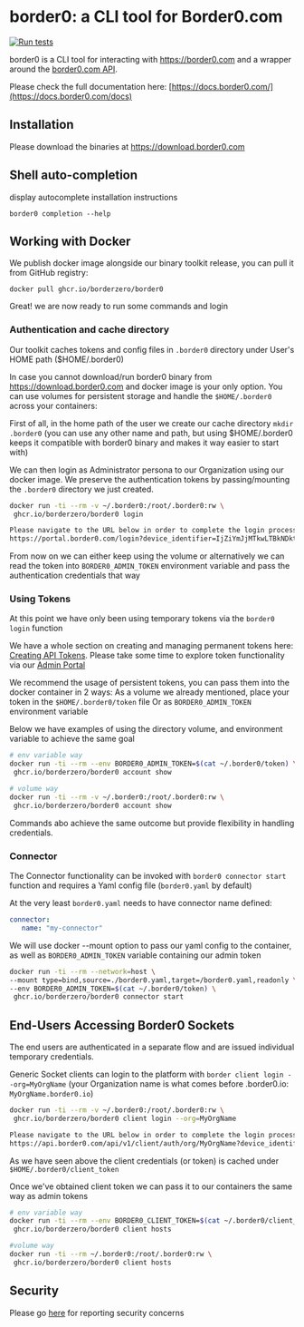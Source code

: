 border0: a CLI tool for Border0.com
===================================================

[![Run tests](https://github.com/borderzero/border0-cli/actions/workflows/run_tests.yml/badge.svg)](https://github.com/borderzero/border0-cli/actions/workflows/run_tests.yml)

border0 is a CLI tool for interacting with https://border0.com and a wrapper around the [border0.com API](https://api.border0.com/).

Please check the full documentation here: [https://docs.border0.com/](https://docs.border0.com/docs)

Installation
--------------------
Please download the binaries at https://download.border0.com


Shell auto-completion
--------------------
display autocomplete installation instructions
```shell
border0 completion --help
```
Working with Docker
--------------------
We publish docker image alongside our binary toolkit release, you can pull it from GitHub registry:
```shell
docker pull ghcr.io/borderzero/border0
```
Great! we are now ready to run some commands and login

### Authentication and cache directory
Our toolkit caches tokens and config files in `.border0` directory under User's HOME path ($HOME/.border0)

In case you cannot download/run border0 binary from https://download.border0.com and docker image is your only option. You can use volumes for persistent storage and handle the `$HOME/.border0` across your containers:

First of all, in the home path of the user we create our cache directory ``mkdir .border0`` (you can use any other name and path, but using $HOME/.border0 keeps it compatible with border0 binary and makes it way easier to start with)

We can then login as Administrator persona to our Organization using our docker image. We preserve the authentication tokens by passing/mounting the `.border0` directory we just created.
```bash
docker run -ti --rm -v ~/.border0:/root/.border0:rw \
 ghcr.io/borderzero/border0 login

Please navigate to the URL below in order to complete the login process:
https://portal.border0.com/login?device_identifier=IjZiYmJjMTkwLTBkNDktNGNmYi05NzMyLWZhY2FjMDM5NDVjYiI.ZxIdzE.61HPzXmOuH7ezyLQlG3RuFAMQS0

```
From now on we can either keep using the volume or alternatively we can read the token into `BORDER0_ADMIN_TOKEN` environment variable and pass the authentication credentials that way

### Using Tokens
At this point we have only been using temporary tokens via the ``border0 login`` function

We have a whole section on creating and managing permanent tokens here: [Creating API Tokens](https://docs.border0.com/docs/creating-access-token). Please take some time to explore token functionality via our [Admin Portal](https://portal.border0.com/organizations/current?tab=tokens)

We recommend the usage of persistent tokens, you can pass them into the docker container in 2 ways:
As a volume we already mentioned, place your token in the `$HOME/.border0/token` file
Or as `BORDER0_ADMIN_TOKEN` environment variable

Below we have examples of using the directory volume, and environment variable to achieve the same goal
```bash
# env variable way
docker run -ti --rm --env BORDER0_ADMIN_TOKEN=$(cat ~/.border0/token) \
 ghcr.io/borderzero/border0 account show

# volume way
docker run -ti --rm -v ~/.border0:/root/.border0:rw \
 ghcr.io/borderzero/border0 account show

```
Commands abo achieve the same outcome but provide flexibility in handling credentials.
### Connector

The Connector functionality can be invoked with `border0 connector start` function and requires a Yaml config file (`border0.yaml` by default)

At the very least `border0.yaml` needs to have connector name defined:
```yaml
connector:
   name: "my-connector"
```

We will use docker --mount option to pass our yaml config to the container, as well as `BORDER0_ADMIN_TOKEN` variable containing our admin token
```bash
docker run -ti --rm --network=host \
--mount type=bind,source=./border0.yaml,target=/border0.yaml,readonly \
--env BORDER0_ADMIN_TOKEN=$(cat ~/.border0/token) \
 ghcr.io/borderzero/border0 connector start
```

## End-Users Accessing Border0 Sockets
The end users are authenticated in a separate flow and are issued individual temporary credentials.

Generic Socket clients can login to the platform with `border client login --org=MyOrgName` (your Organization name is what comes before .border0.io: `MyOrgName.border0.io`)

```bash
docker run -ti --rm -v ~/.border0:/root/.border0:rw \
 ghcr.io/borderzero/border0 client login --org=MyOrgName

Please navigate to the URL below in order to complete the login process:
https://api.border0.com/api/v1/client/auth/org/MyOrgName?device_identifier=IjI5MGQ0NjIxLTJlOGUtNGQ5MS1iNTcxLTNlYzJmZWI4OTQzOSI.Z4IsbB.3FgOaPbV3sXsqh3DqIplEMIBd4A
```
As we have seen above the client credentials (or token) is cached under `$HOME/.border0/client_token`

Once we've obtained client token we can pass it to our containers the same way as admin tokens
```bash
# env variable way
docker run -ti --rm --env BORDER0_CLIENT_TOKEN=$(cat ~/.border0/client_token) \
 ghcr.io/borderzero/border0 client hosts

#volume way
docker run -ti --rm ~/.border0:/root/.border0:rw \
 ghcr.io/borderzero/border0 client hosts

```

Security
--------------------
Please go [here](SECURITY.md) for reporting security concerns
